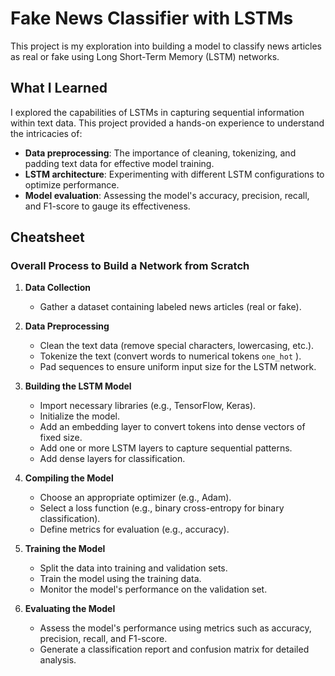 # Fake News Classifier with LSTMs

This project is my exploration into building a model to classify news articles as real or fake using Long Short-Term Memory (LSTM) networks.

## What I Learned

I explored the capabilities of LSTMs in capturing sequential information within text data. This project provided a hands-on experience to understand the intricacies of:

- **Data preprocessing**: The importance of cleaning, tokenizing, and padding text data for effective model training.
- **LSTM architecture**: Experimenting with different LSTM configurations to optimize performance.
- **Model evaluation**: Assessing the model's accuracy, precision, recall, and F1-score to gauge its effectiveness.

## Cheatsheet

### Overall Process to Build a Network from Scratch

1. **Data Collection**
   - Gather a dataset containing labeled news articles (real or fake).

2. **Data Preprocessing**
   - Clean the text data (remove special characters, lowercasing, etc.).
   - Tokenize the text (convert words to numerical tokens `one_hot` ).
   - Pad sequences to ensure uniform input size for the LSTM network.

3. **Building the LSTM Model**
   - Import necessary libraries (e.g., TensorFlow, Keras).
   - Initialize the model.
   - Add an embedding layer to convert tokens into dense vectors of fixed size.
   - Add one or more LSTM layers to capture sequential patterns.
   - Add dense layers for classification.

4. **Compiling the Model**
   - Choose an appropriate optimizer (e.g., Adam).
   - Select a loss function (e.g., binary cross-entropy for binary classification).
   - Define metrics for evaluation (e.g., accuracy).

5. **Training the Model**
   - Split the data into training and validation sets.
   - Train the model using the training data.
   - Monitor the model's performance on the validation set.

6. **Evaluating the Model**
   - Assess the model's performance using metrics such as accuracy, precision, recall, and F1-score.
   - Generate a classification report and confusion matrix for detailed analysis.
